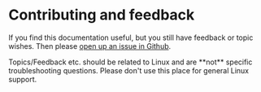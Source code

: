 # Contributing and feedback

If you find this documentation useful, but you still have feedback or topic wishes. 
Then please [open up an issue in Github](https://github.com/rikvanderkemp/linux/issues/new/choose).

<warning>
Topics/Feedback etc. should be related to Linux and are **not** specific troubleshooting questions. 
Please don't use this place for general Linux support.</warning>